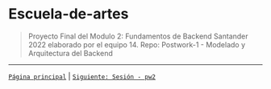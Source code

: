 # Escuela-de-artes

>Proyecto Final del Modulo 2: Fundamentos de Backend Santander 2022 elaborado por el equipo 14.
>Repo: Postwork-1 - Modelado y Arquitectura del Backend



-------
[`Página principal`](../Readme.md) | [`Siguiente: Sesión - pw2`](../pw2/README.md)
